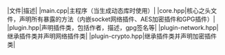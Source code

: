 |文件|描述|
|main.cpp|主程序（当生成动态库时使用）|
|core.hpp|核心之头文件，声明所有暴露的方法（内嵌socket网络插件、AES加密插件和GPG插件）|
|plugin.hpp|声明插件类，包括作者，描述，gpg签名等|
|plugin-network.hpp|继承插件类并声明网络插件类|
|plugin-crypto.hpp|继承插件类并声明加密插件类|
